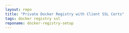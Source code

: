 ```yaml
---
layout: repo
title: "Private Docker Registry with Client SSL Certs"
tags: docker registry ssl
reponame: docker-registry-setup
---
```


